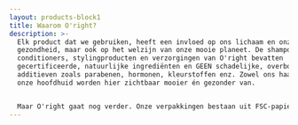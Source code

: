 ```yaml
---
layout: products-block1
title: Waarom O'right?
description: >-
  Elk product dat we gebruiken, heeft een invloed op ons lichaam en onze
  gezondheid, maar ook op het welzijn van onze mooie planeet. De shampoos,
  conditioners, stylingproducten en verzorgingen van O'right bevatten
  gecertificeerde, natuurlijke ingrediënten en GEEN schadelijke, overbodige
  additieven zoals parabenen, hormonen, kleurstoffen enz. Zowel ons haar als
  onze hoofdhuid worden hier zichtbaar mooier én gezonder van.


  Maar O'right gaat nog verder. Onze verpakkingen bestaan uit FSC-papier, bedrukt met natuurlijke soja-inkt. Onze flesjes zijn vervaardigd uit recycleerbaar materiaal, en bevatten een ecologische bamboe-dop. En dan zijn er nog onze Tree-In-The -Bottles.... Deze flesjes zijn VOLLEDIG BIOLOGISCH AFBREEKBAAR en bevatten bovendien een echt boomzaadje: Plant het in de vruchtbare grond, en er zal een ECHTE BOOM uit groeien...
---
```

